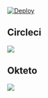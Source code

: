 

[![Deploy](https://www.herokucdn.com/deploy/button.svg)](https://heroku.com/deploy?template=https://github.com/kadir008/kcvbnm)

## Circleci
<a href="https://circleci.com/"><img src="https://img.shields.io/badge/CircleCi%20Deploy-red?style=for-the-badge&logo=circleci"/></a>

## Okteto

<a href="https://cloud.okteto.com/deploy?repository=https://github.com/kadir008/kcvbnm"><img src="https://img.shields.io/badge/Deploy%20To%20Okteto-informational?style=for-the-badge&logo=Okteto"/></a>

